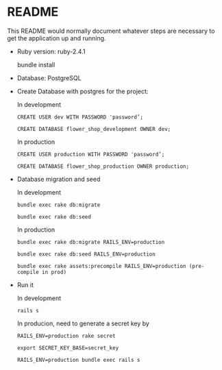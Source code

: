 # README

This README would normally document whatever steps are necessary to get the
application up and running.


* Ruby version: ruby-2.4.1

  bundle install

* Database: PostgreSQL

* Create Database with postgres for the project:

  In development 

      CREATE USER dev WITH PASSWORD 'password’;

      CREATE DATABASE flower_shop_development OWNER dev;

  In production

      CREATE USER production WITH PASSWORD 'password’;

      CREATE DATABASE flower_shop_production OWNER production;

* Database migration and seed

  In development

      bundle exec rake db:migrate

      bundle exec rake db:seed

  In production

      bundle exec rake db:migrate RAILS_ENV=production

      bundle exec rake db:seed RAILS_ENV=production

      bundle exec rake assets:precompile RAILS_ENV=production (pre-compile in prod)

* Run it

  In development

      rails s

  In producion, need to generate a secret key by

      RAILS_ENV=production rake secret

      export SECRET_KEY_BASE=secret_key

      RAILS_ENV=production bundle exec rails s

